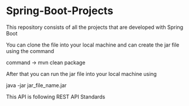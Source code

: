 # Spring-Boot-Projects
This repository consists of all the projects that are developed with Spring Boot

You can clone the file into your local machine
and can create the jar file using the command

command -> mvn clean package

After that you can run the jar file into your local machine using

java -jar jar_file_name.jar

This API is following REST API Standards
